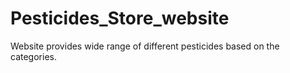 # Pesticides_Store_website
Website provides wide range of different pesticides based on the categories.
